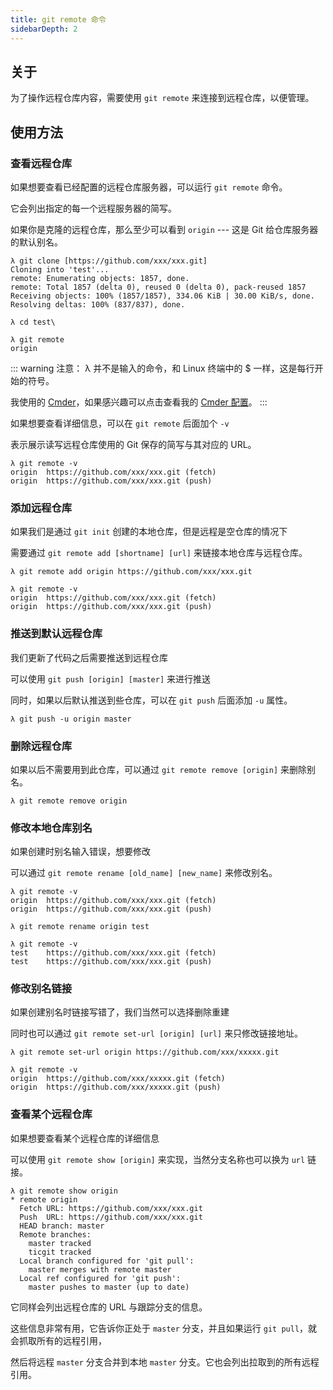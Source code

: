 ```yaml
---
title: git remote 命令
sidebarDepth: 2
---
```


## 关于

为了操作远程仓库内容，需要使用 `git remote` 来连接到远程仓库，以便管理。

## 使用方法

### 查看远程仓库

如果想要查看已经配置的远程仓库服务器，可以运行 `git remote` 命令。

它会列出指定的每一个远程服务器的简写。

如果你是克隆的远程仓库，那么至少可以看到 `origin` --- 这是 Git 给仓库服务器的默认别名。

```git
λ git clone [https://github.com/xxx/xxx.git]
Cloning into 'test'...
remote: Enumerating objects: 1857, done.
remote: Total 1857 (delta 0), reused 0 (delta 0), pack-reused 1857
Receiving objects: 100% (1857/1857), 334.06 KiB | 30.00 KiB/s, done.
Resolving deltas: 100% (837/837), done.

λ cd test\

λ git remote
origin
```

::: warning 注意：
λ 并不是输入的命令，和 Linux 终端中的 $ 一样，这是每行开始的符号。

我使用的 [Cmder](https://cmder.net/)，如果感兴趣可以点击查看我的 [Cmder 配置](/else/tools/cmder)。
:::


如果想要查看详细信息，可以在 `git remote` 后面加个 `-v`

表示展示读写远程仓库使用的 Git 保存的简写与其对应的 URL。

```git
λ git remote -v
origin  https://github.com/xxx/xxx.git (fetch)
origin  https://github.com/xxx/xxx.git (push)
```

### 添加远程仓库

如果我们是通过 `git init` 创建的本地仓库，但是远程是空仓库的情况下

需要通过 `git remote add [shortname] [url]` 来链接本地仓库与远程仓库。

```git
λ git remote add origin https://github.com/xxx/xxx.git

λ git remote -v
origin  https://github.com/xxx/xxx.git (fetch)
origin  https://github.com/xxx/xxx.git (push)
```

### 推送到默认远程仓库

我们更新了代码之后需要推送到远程仓库

可以使用 `git push [origin] [master]` 来进行推送

同时，如果以后默认推送到些仓库，可以在 `git push` 后面添加 `-u` 属性。

```git
λ git push -u origin master
```

### 删除远程仓库

如果以后不需要用到此仓库，可以通过 `git remote remove [origin]` 来删除别名。

```git
λ git remote remove origin
```

### 修改本地仓库别名

如果创建时别名输入错误，想要修改

可以通过 `git remote rename [old_name] [new_name]` 来修改别名。

```git
λ git remote -v
origin  https://github.com/xxx/xxx.git (fetch)
origin  https://github.com/xxx/xxx.git (push)

λ git remote rename origin test

λ git remote -v
test    https://github.com/xxx/xxx.git (fetch)
test    https://github.com/xxx/xxx.git (push)
```

### 修改别名链接

如果创建别名时链接写错了，我们当然可以选择删除重建

同时也可以通过 `git remote set-url [origin] [url]` 来只修改链接地址。

```git
λ git remote set-url origin https://github.com/xxx/xxxxx.git

λ git remote -v
origin  https://github.com/xxx/xxxxx.git (fetch)
origin  https://github.com/xxx/xxxxx.git (push)
```

### 查看某个远程仓库

如果想要查看某个远程仓库的详细信息

可以使用 `git remote show [origin]` 来实现，当然分支名称也可以换为 `url` 链接。

```git
λ git remote show origin
* remote origin
  Fetch URL: https://github.com/xxx/xxx.git
  Push  URL: https://github.com/xxx/xxx.git
  HEAD branch: master
  Remote branches:
    master tracked
    ticgit tracked
  Local branch configured for 'git pull':
    master merges with remote master
  Local ref configured for 'git push':
    master pushes to master (up to date)
```

它同样会列出远程仓库的 URL 与跟踪分支的信息。

这些信息非常有用，它告诉你正处于 `master` 分支，并且如果运行 `git pull`，就会抓取所有的远程引用，

然后将远程 `master` 分支合并到本地 `master` 分支。它也会列出拉取到的所有远程引用。